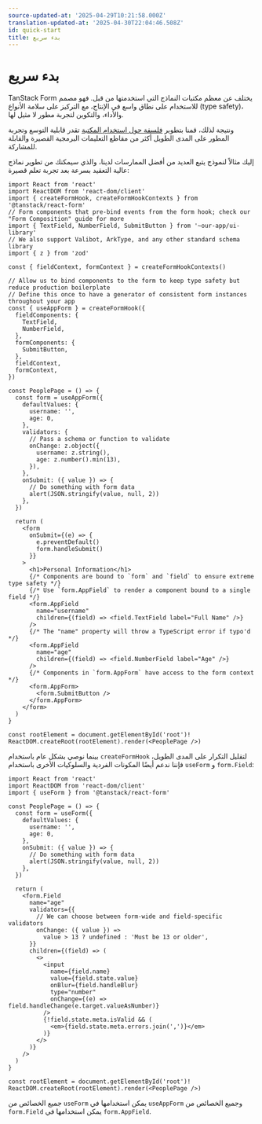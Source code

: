 ```yaml
---
source-updated-at: '2025-04-29T10:21:58.000Z'
translation-updated-at: '2025-04-30T22:04:46.508Z'
id: quick-start
title: بدء سريع
---
```


# بدء سريع

TanStack Form يختلف عن معظم مكتبات النماذج التي استخدمتها من قبل. فهو مصمم للاستخدام على نطاق واسع في الإنتاج، مع التركيز على سلامة الأنواع (type safety)، والأداء، والتكوين لتجربة مطور لا مثيل لها.

ونتيجة لذلك، قمنا بتطوير [فلسفة حول استخدام المكتبة](/form/latest/docs/philosophy) تقدر قابلية التوسع وتجربة المطور على المدى الطويل أكثر من مقاطع التعليمات البرمجية القصيرة والقابلة للمشاركة.

إليك مثالاً لنموذج يتبع العديد من أفضل الممارسات لدينا، والذي سيمكنك من تطوير نماذج عالية التعقيد بسرعة بعد تجربة تعلم قصيرة:

```tsx
import React from 'react'
import ReactDOM from 'react-dom/client'
import { createFormHook, createFormHookContexts } from '@tanstack/react-form'
// Form components that pre-bind events from the form hook; check our "Form Composition" guide for more
import { TextField, NumberField, SubmitButton } from '~our-app/ui-library'
// We also support Valibot, ArkType, and any other standard schema library
import { z } from 'zod'

const { fieldContext, formContext } = createFormHookContexts()

// Allow us to bind components to the form to keep type safety but reduce production boilerplate
// Define this once to have a generator of consistent form instances throughout your app
const { useAppForm } = createFormHook({
  fieldComponents: {
    TextField,
    NumberField,
  },
  formComponents: {
    SubmitButton,
  },
  fieldContext,
  formContext,
})

const PeoplePage = () => {
  const form = useAppForm({
    defaultValues: {
      username: '',
      age: 0,
    },
    validators: {
      // Pass a schema or function to validate
      onChange: z.object({
        username: z.string(),
        age: z.number().min(13),
      }),
    },
    onSubmit: ({ value }) => {
      // Do something with form data
      alert(JSON.stringify(value, null, 2))
    },
  })

  return (
    <form
      onSubmit={(e) => {
        e.preventDefault()
        form.handleSubmit()
      }}
    >
      <h1>Personal Information</h1>
      {/* Components are bound to `form` and `field` to ensure extreme type safety */}
      {/* Use `form.AppField` to render a component bound to a single field */}
      <form.AppField
        name="username"
        children={(field) => <field.TextField label="Full Name" />}
      />
      {/* The "name" property will throw a TypeScript error if typo'd  */}
      <form.AppField
        name="age"
        children={(field) => <field.NumberField label="Age" />}
      />
      {/* Components in `form.AppForm` have access to the form context */}
      <form.AppForm>
        <form.SubmitButton />
      </form.AppForm>
    </form>
  )
}

const rootElement = document.getElementById('root')!
ReactDOM.createRoot(rootElement).render(<PeoplePage />)
```

بينما نوصي بشكل عام باستخدام `createFormHook` لتقليل التكرار على المدى الطويل، فإننا ندعم أيضًا المكونات الفردية والسلوكيات الأخرى باستخدام `useForm` و `form.Field`:

```tsx
import React from 'react'
import ReactDOM from 'react-dom/client'
import { useForm } from '@tanstack/react-form'

const PeoplePage = () => {
  const form = useForm({
    defaultValues: {
      username: '',
      age: 0,
    },
    onSubmit: ({ value }) => {
      // Do something with form data
      alert(JSON.stringify(value, null, 2))
    },
  })

  return (
    <form.Field
      name="age"
      validators={{
        // We can choose between form-wide and field-specific validators
        onChange: ({ value }) =>
          value > 13 ? undefined : 'Must be 13 or older',
      }}
      children={(field) => (
        <>
          <input
            name={field.name}
            value={field.state.value}
            onBlur={field.handleBlur}
            type="number"
            onChange={(e) => field.handleChange(e.target.valueAsNumber)}
          />
          {!field.state.meta.isValid && (
            <em>{field.state.meta.errors.join(',')}</em>
          )}
        </>
      )}
    />
  )
}

const rootElement = document.getElementById('root')!
ReactDOM.createRoot(rootElement).render(<PeoplePage />)
```

جميع الخصائص من `useForm` يمكن استخدامها في `useAppForm` وجميع الخصائص من `form.Field` يمكن استخدامها في `form.AppField`.
